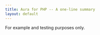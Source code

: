 ```yaml
---
title: Aura for PHP -- A one-line summary
layout: default
---
```


For example and testing purposes only.